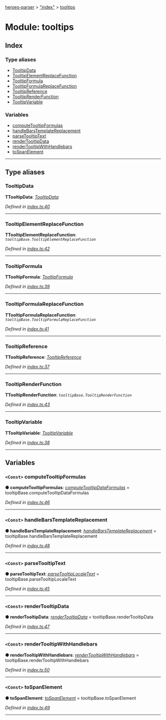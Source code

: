 [heroes-parser](../README.md) > ["index"](../modules/_index_.md) > [tooltips](../modules/_index_.tooltips.md)

# Module: tooltips

## Index

### Type aliases

* [TooltipData](_index_.tooltips.md#tooltipdata)
* [TooltipElementReplaceFunction](_index_.tooltips.md#tooltipelementreplacefunction)
* [TooltipFormula](_index_.tooltips.md#tooltipformula)
* [TooltipFormulaReplaceFunction](_index_.tooltips.md#tooltipformulareplacefunction)
* [TooltipReference](_index_.tooltips.md#tooltipreference)
* [TooltipRenderFunction](_index_.tooltips.md#tooltiprenderfunction)
* [TooltipVariable](_index_.tooltips.md#tooltipvariable)

### Variables

* [computeTooltipFormulas](_index_.tooltips.md#computetooltipformulas)
* [handleBarsTemplateReplacement](_index_.tooltips.md#handlebarstemplatereplacement)
* [parseTooltipText](_index_.tooltips.md#parsetooltiptext)
* [renderTooltipData](_index_.tooltips.md#rendertooltipdata)
* [renderTooltipWithHandlebars](_index_.tooltips.md#rendertooltipwithhandlebars)
* [toSpanElement](_index_.tooltips.md#tospanelement)

---

## Type aliases

<a id="tooltipdata"></a>

###  TooltipData

**ΤTooltipData**: *[TooltipData](../interfaces/_tooltip_.tooltipdata.md)*

*Defined in [index.ts:40](https://github.com/joeistas/heroes-parser/blob/be29d1f/src/index.ts#L40)*

___
<a id="tooltipelementreplacefunction"></a>

###  TooltipElementReplaceFunction

**ΤTooltipElementReplaceFunction**: *`tooltipBase.TooltipElementReplaceFunction`*

*Defined in [index.ts:42](https://github.com/joeistas/heroes-parser/blob/be29d1f/src/index.ts#L42)*

___
<a id="tooltipformula"></a>

###  TooltipFormula

**ΤTooltipFormula**: *[TooltipFormula](../interfaces/_tooltip_.tooltipformula.md)*

*Defined in [index.ts:39](https://github.com/joeistas/heroes-parser/blob/be29d1f/src/index.ts#L39)*

___
<a id="tooltipformulareplacefunction"></a>

###  TooltipFormulaReplaceFunction

**ΤTooltipFormulaReplaceFunction**: *`tooltipBase.TooltipFormulaReplaceFunction`*

*Defined in [index.ts:41](https://github.com/joeistas/heroes-parser/blob/be29d1f/src/index.ts#L41)*

___
<a id="tooltipreference"></a>

###  TooltipReference

**ΤTooltipReference**: *[TooltipReference](../interfaces/_tooltip_.tooltipreference.md)*

*Defined in [index.ts:37](https://github.com/joeistas/heroes-parser/blob/be29d1f/src/index.ts#L37)*

___
<a id="tooltiprenderfunction"></a>

###  TooltipRenderFunction

**ΤTooltipRenderFunction**: *`tooltipBase.TooltipRenderFunction`*

*Defined in [index.ts:43](https://github.com/joeistas/heroes-parser/blob/be29d1f/src/index.ts#L43)*

___
<a id="tooltipvariable"></a>

###  TooltipVariable

**ΤTooltipVariable**: *[TooltipVariable](../interfaces/_tooltip_.tooltipvariable.md)*

*Defined in [index.ts:38](https://github.com/joeistas/heroes-parser/blob/be29d1f/src/index.ts#L38)*

___

## Variables

<a id="computetooltipformulas"></a>

### `<Const>` computeTooltipFormulas

**● computeTooltipFormulas**: *[computeTooltipDataFormulas](_tooltip_.md#computetooltipdataformulas)* =  tooltipBase.computeTooltipDataFormulas

*Defined in [index.ts:46](https://github.com/joeistas/heroes-parser/blob/be29d1f/src/index.ts#L46)*

___
<a id="handlebarstemplatereplacement"></a>

### `<Const>` handleBarsTemplateReplacement

**● handleBarsTemplateReplacement**: *[handleBarsTemplateReplacement](_tooltip_.md#handlebarstemplatereplacement)* =  tooltipBase.handleBarsTemplateReplacement

*Defined in [index.ts:48](https://github.com/joeistas/heroes-parser/blob/be29d1f/src/index.ts#L48)*

___
<a id="parsetooltiptext"></a>

### `<Const>` parseTooltipText

**● parseTooltipText**: *[parseTooltipLocaleText](_tooltip_.md#parsetooltiplocaletext)* =  tooltipBase.parseTooltipLocaleText

*Defined in [index.ts:45](https://github.com/joeistas/heroes-parser/blob/be29d1f/src/index.ts#L45)*

___
<a id="rendertooltipdata"></a>

### `<Const>` renderTooltipData

**● renderTooltipData**: *[renderTooltipData](_tooltip_.md#rendertooltipdata)* =  tooltipBase.renderTooltipData

*Defined in [index.ts:47](https://github.com/joeistas/heroes-parser/blob/be29d1f/src/index.ts#L47)*

___
<a id="rendertooltipwithhandlebars"></a>

### `<Const>` renderTooltipWithHandlebars

**● renderTooltipWithHandlebars**: *[renderTooltipWithHandlebars](_tooltip_.md#rendertooltipwithhandlebars)* =  tooltipBase.renderTooltipWithHandlebars

*Defined in [index.ts:50](https://github.com/joeistas/heroes-parser/blob/be29d1f/src/index.ts#L50)*

___
<a id="tospanelement"></a>

### `<Const>` toSpanElement

**● toSpanElement**: *[toSpanElement](_tooltip_.md#tospanelement)* =  tooltipBase.toSpanElement

*Defined in [index.ts:49](https://github.com/joeistas/heroes-parser/blob/be29d1f/src/index.ts#L49)*

___

